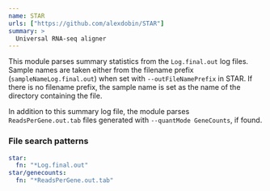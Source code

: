 ```yaml
---
name: STAR
urls: ["https://github.com/alexdobin/STAR"]
summary: >
  Universal RNA-seq aligner
---
```


<!--
~~~~~ DO NOT EDIT ~~~~~
This file is autogenerated from the MultiQC module python docstring.
Do not edit the markdown, it will be overwritten.

File path for the source of this content: test-data/data/modules/star/star.py
~~~~~~~~~~~~~~~~~~~~~~~
-->

This module parses summary statistics from the `Log.final.out` log files.
Sample names are taken either from the filename prefix (`sampleNameLog.final.out`)
when set with `--outFileNamePrefix` in STAR. If there is no filename prefix,
the sample name is set as the name of the directory containing the file.

In addition to this summary log file, the module parses `ReadsPerGene.out.tab`
files generated with `--quantMode GeneCounts`, if found.

### File search patterns

```yaml
star:
  fn: "*Log.final.out"
star/genecounts:
  fn: "*ReadsPerGene.out.tab"
```
